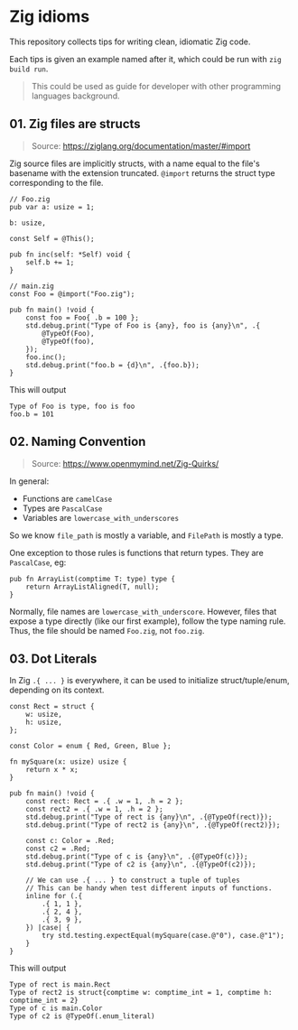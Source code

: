 # Zig idioms

This repository collects tips for writing clean, idiomatic Zig code.

Each tips is given an example named after it, which could be run with `zig build run`.

> This could be used as guide for developer with other programming languages background.

## 01. Zig files are structs

> Source: https://ziglang.org/documentation/master/#import

Zig source files are implicitly structs, with a name equal to the file's basename with the extension truncated. `@import` returns the struct type corresponding to the file.

```zig
// Foo.zig
pub var a: usize = 1;

b: usize,

const Self = @This();

pub fn inc(self: *Self) void {
    self.b += 1;
}

// main.zig
const Foo = @import("Foo.zig");

pub fn main() !void {
    const foo = Foo{ .b = 100 };
    std.debug.print("Type of Foo is {any}, foo is {any}\n", .{
        @TypeOf(Foo),
        @TypeOf(foo),
    });
    foo.inc();
    std.debug.print("foo.b = {d}\n", .{foo.b});
}
```

This will output

```text
Type of Foo is type, foo is foo
foo.b = 101
```

## 02. Naming Convention

> Source: https://www.openmymind.net/Zig-Quirks/

In general:

- Functions are `camelCase`
- Types are `PascalCase`
- Variables are `lowercase_with_underscores`

So we know `file_path` is mostly a variable, and `FilePath` is mostly a type.

One exception to those rules is functions that return types. They are `PascalCase`, eg:

```zig
pub fn ArrayList(comptime T: type) type {
    return ArrayListAligned(T, null);
}
```

Normally, file names are `lowercase_with_underscore`. However, files that expose a type directly (like our first example), follow the type naming rule. Thus, the file should be named `Foo.zig`, not `foo.zig`.

## 03. Dot Literals

In Zig `.{ ... }` is everywhere, it can be used to initialize struct/tuple/enum, depending on its context.

```zig
const Rect = struct {
    w: usize,
    h: usize,
};

const Color = enum { Red, Green, Blue };

fn mySquare(x: usize) usize {
    return x * x;
}

pub fn main() !void {
    const rect: Rect = .{ .w = 1, .h = 2 };
    const rect2 = .{ .w = 1, .h = 2 };
    std.debug.print("Type of rect is {any}\n", .{@TypeOf(rect)});
    std.debug.print("Type of rect2 is {any}\n", .{@TypeOf(rect2)});

    const c: Color = .Red;
    const c2 = .Red;
    std.debug.print("Type of c is {any}\n", .{@TypeOf(c)});
    std.debug.print("Type of c2 is {any}\n", .{@TypeOf(c2)});

    // We can use .{ ... } to construct a tuple of tuples
    // This can be handy when test different inputs of functions.
    inline for (.{
        .{ 1, 1 },
        .{ 2, 4 },
        .{ 3, 9 },
    }) |case| {
        try std.testing.expectEqual(mySquare(case.@"0"), case.@"1");
    }
}
```

This will output

```text
Type of rect is main.Rect
Type of rect2 is struct{comptime w: comptime_int = 1, comptime h: comptime_int = 2}
Type of c is main.Color
Type of c2 is @TypeOf(.enum_literal)
```
